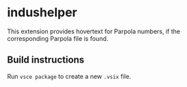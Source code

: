 # indushelper

This extension provides hovertext for Parpola numbers, if the corresponding Parpola file is found.

## Build instructions

Run `vsce package` to create a new `.vsix` file.
